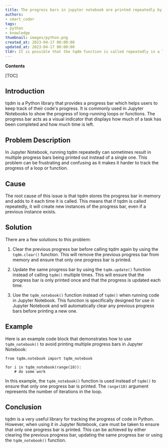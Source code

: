```yaml
---
title: The progress bars in jupyter notebook are printed repeatedly by tqdm
authors:
- smart_coder
tags:
- python
- knowledge
thumbnail: images/python.png
created_at: 2023-04-17 00:00:00
updated_at: 2023-04-17 00:00:00
tldr: It is possible that the tqdm function is called repeatedly in a loop or function, causing new progress bars to be printed.
---
```


**Contents**

[TOC]

Introduction
---

tqdm is a Python library that provides a progress bar which helps users to keep track of their code's progress. It is commonly used in Jupyter Notebooks to show the progress of long-running loops or functions. The progress bar acts as a visual indicator that displays how much of a task has been completed and how much time is left.

Problem Description
---

In Jupyter Notebook, running tqdm repeatedly can sometimes result in multiple progress bars being printed out instead of a single one. This problem can be frustrating and confusing as it makes it harder to track the progress of a loop or function.

Cause
---

The root cause of this issue is that tqdm stores the progress bar in memory and adds to it each time it is called. This means that if tqdm is called repeatedly, it will create new instances of the progress bar, even if a previous instance exists.

Solution
---

There are a few solutions to this problem:

1. Clear the previous progress bar before calling tqdm again by using the `tqdm.clear()` function. This will remove the previous progress bar from memory and ensure that only one progress bar is printed.

2. Update the same progress bar by using the `tqdm.update()` function instead of calling `tqdm()` multiple times. This will ensure that the progress bar is only printed once and that the progress is updated each time.

3. Use the `tqdm_notebook()` function instead of `tqdm()` when running code in Jupyter Notebook. This function is specifically designed for use in Jupyter Notebook and will automatically clear any previous progress bars before printing a new one.

Example
---

Here is an example code block that demonstrates how to use `tqdm_notebook()` to avoid printing multiple progress bars in Jupyter Notebook:

```
from tqdm.notebook import tqdm_notebook

for i in tqdm_notebook(range(10)):
    # do some work
```

In this example, the `tqdm_notebook()` function is used instead of `tqdm()` to ensure that only one progress bar is printed. The `range(10)` argument represents the number of iterations in the loop. 

Conclusion
---

tqdm is a very useful library for tracking the progress of code in Python. However, when using it in Jupyter Notebook, care must be taken to ensure that only one progress bar is printed. This can be achieved by either clearing the previous progress bar, updating the same progress bar or using the `tqdm_notebook()` function.
